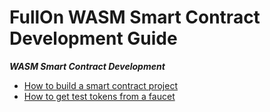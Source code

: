 # FullOn WASM Smart Contract Development Guide

***WASM Smart Contract Development***

* [How to build a smart contract project](./How_to_build_wasm_contrac.md)
* [How to get test tokens from a faucet](./How_to_get_test_tokens.md)